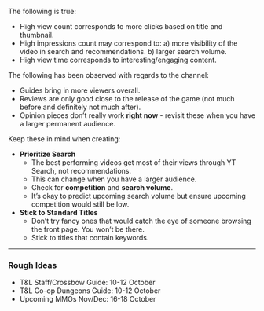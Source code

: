 The following is true:
- High view count corresponds to more clicks based on title and thumbnail.
- High impressions count may correspond to:
	a) more visibility of the video in search and recommendations.
	b) larger search volume.
- High view time corresponds to interesting/engaging content.

The following has been observed with regards to the channel:
- Guides bring in more viewers overall.
- Reviews are only good close to the release of the game (not much before and definitely not much after).
- Opinion pieces don’t really work **right now** - revisit these when you have a larger permanent audience.

Keep these in mind when creating:
- **Prioritize Search** 
	- The best performing videos get most of their views through YT Search, not recommendations.
	- This can change when you have a larger audience.
	- Check for **competition** and **search volume**. 
	- It’s okay to predict upcoming search volume but ensure upcoming competition would still be low.
- **Stick to Standard Titles**
	- Don’t try fancy ones that would catch the eye of someone browsing the front page. You won’t be there.
	- Stick to titles that contain keywords.

---
### Rough Ideas

- T&L Staff/Crossbow Guide: 10-12 October
- T&L Co-op Dungeons Guide: 10-12 October
- Upcoming MMOs Nov/Dec: 16-18 October